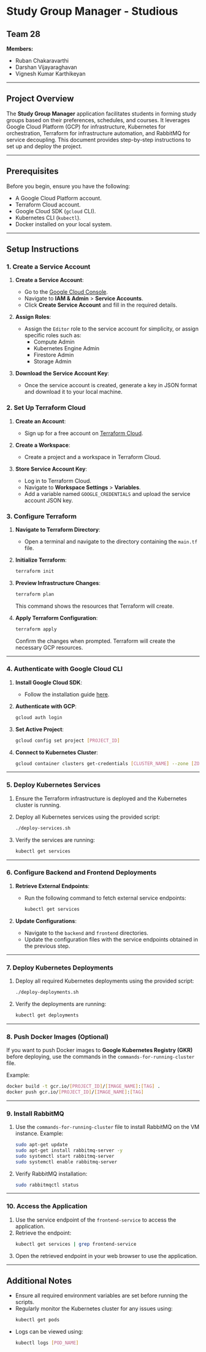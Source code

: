 # Study Group Manager - Studious

## Team 28

**Members:**

- Ruban Chakaravarthi
- Darshan Vijayaraghavan
- Vignesh Kumar Karthikeyan

---

## Project Overview

The **Study Group Manager** application facilitates students in forming study groups based on their preferences, schedules, and courses. It leverages Google Cloud Platform (GCP) for infrastructure, Kubernetes for orchestration, Terraform for infrastructure automation, and RabbitMQ for service decoupling. This document provides step-by-step instructions to set up and deploy the project.

---

## Prerequisites

Before you begin, ensure you have the following:

- A Google Cloud Platform account.
- Terraform Cloud account.
- Google Cloud SDK (`gcloud` CLI).
- Kubernetes CLI (`kubectl`).
- Docker installed on your local system.

---

## Setup Instructions

### 1. Create a Service Account

1. **Create a Service Account**:

   - Go to the [Google Cloud Console](https://console.cloud.google.com/).
   - Navigate to **IAM & Admin** > **Service Accounts**.
   - Click **Create Service Account** and fill in the required details.

2. **Assign Roles**:

   - Assign the `Editor` role to the service account for simplicity, or assign specific roles such as:
     - Compute Admin
     - Kubernetes Engine Admin
     - Firestore Admin
     - Storage Admin

3. **Download the Service Account Key**:
   - Once the service account is created, generate a key in JSON format and download it to your local machine.

### 2. Set Up Terraform Cloud

1. **Create an Account**:

   - Sign up for a free account on [Terraform Cloud](https://app.terraform.io/).

2. **Create a Workspace**:

   - Create a project and a workspace in Terraform Cloud.

3. **Store Service Account Key**:
   - Log in to Terraform Cloud.
   - Navigate to **Workspace Settings** > **Variables**.
   - Add a variable named `GOOGLE_CREDENTIALS` and upload the service account JSON key.

### 3. Configure Terraform

1. **Navigate to Terraform Directory**:

   - Open a terminal and navigate to the directory containing the `main.tf` file.

2. **Initialize Terraform**:

   ```bash
   terraform init
   ```

3. **Preview Infrastructure Changes**:

   ```bash
   terraform plan
   ```

   This command shows the resources that Terraform will create.

4. **Apply Terraform Configuration**:
   ```bash
   terraform apply
   ```
   Confirm the changes when prompted. Terraform will create the necessary GCP resources.

---

### 4. Authenticate with Google Cloud CLI

1. **Install Google Cloud SDK**:

   - Follow the installation guide [here](https://cloud.google.com/sdk/docs/install).

2. **Authenticate with GCP**:

   ```bash
   gcloud auth login
   ```

3. **Set Active Project**:

   ```bash
   gcloud config set project [PROJECT_ID]
   ```

4. **Connect to Kubernetes Cluster**:
   ```bash
   gcloud container clusters get-credentials [CLUSTER_NAME] --zone [ZONE_NAME]
   ```

---

### 5. Deploy Kubernetes Services

1. Ensure the Terraform infrastructure is deployed and the Kubernetes cluster is running.
2. Deploy all Kubernetes services using the provided script:

   ```bash
   ./deploy-services.sh
   ```

3. Verify the services are running:
   ```bash
   kubectl get services
   ```

---

### 6. Configure Backend and Frontend Deployments

1. **Retrieve External Endpoints**:

   - Run the following command to fetch external service endpoints:
     ```bash
     kubectl get services
     ```

2. **Update Configurations**:
   - Navigate to the `backend` and `frontend` directories.
   - Update the configuration files with the service endpoints obtained in the previous step.

---

### 7. Deploy Kubernetes Deployments

1. Deploy all required Kubernetes deployments using the provided script:

   ```bash
   ./deploy-deployments.sh
   ```

2. Verify the deployments are running:
   ```bash
   kubectl get deployments
   ```

---

### 8. Push Docker Images (Optional)

If you want to push Docker images to **Google Kubernetes Registry (GKR)** before deploying, use the commands in the `commands-for-running-cluster` file.

Example:

```bash
docker build -t gcr.io/[PROJECT_ID]/[IMAGE_NAME]:[TAG] .
docker push gcr.io/[PROJECT_ID]/[IMAGE_NAME]:[TAG]
```

---

### 9. Install RabbitMQ

1. Use the `commands-for-running-cluster` file to install RabbitMQ on the VM instance.
   Example:

   ```bash
   sudo apt-get update
   sudo apt-get install rabbitmq-server -y
   sudo systemctl start rabbitmq-server
   sudo systemctl enable rabbitmq-server
   ```

2. Verify RabbitMQ installation:
   ```bash
   sudo rabbitmqctl status
   ```

---

### 10. Access the Application

1. Use the service endpoint of the `frontend-service` to access the application.
2. Retrieve the endpoint:
   ```bash
   kubectl get services | grep frontend-service
   ```
3. Open the retrieved endpoint in your web browser to use the application.

---

## Additional Notes

- Ensure all required environment variables are set before running the scripts.
- Regularly monitor the Kubernetes cluster for any issues using:
  ```bash
  kubectl get pods
  ```
- Logs can be viewed using:
  ```bash
  kubectl logs [POD_NAME]
  ```
